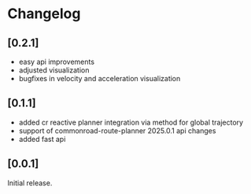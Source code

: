 # Changelog


## [0.2.1]
- easy api improvements
- adjusted visualization
- bugfixes in velocity and acceleration visualization


## [0.1.1]
- added cr reactive planner integration via method for global trajectory
- support of commonroad-route-planner 2025.0.1 api changes
- added fast api


## [0.0.1]
Initial release.
